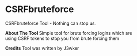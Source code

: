 # CSRFbruteforce
CSRFbruteforce Tool - Nothing can stop us.

**About The Tool**
Simple tool for brute forcing logins which are   
using CSRF tokens to stop you from brute forcing them

**Credits**
Tool was written by J3wker
